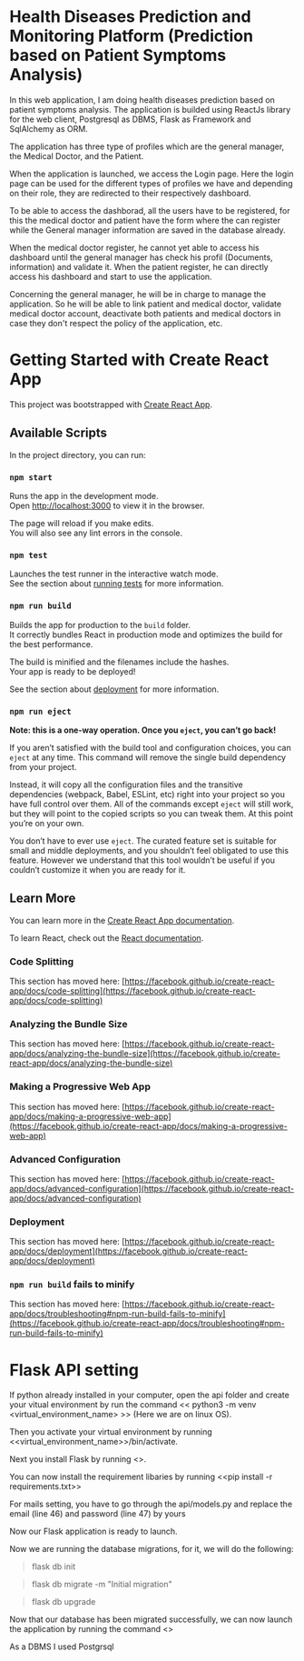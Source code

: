 # Health Diseases Prediction and Monitoring Platform (Prediction based on Patient Symptoms Analysis)

In this web application, I am doing health diseases prediction based on patient symptoms analysis.
The application is builded using ReactJs library for the web client, Postgresql as DBMS, Flask as Framework and SqlAlchemy as ORM.

The application has three type of profiles which are the general manager, the Medical Doctor, and the Patient.

When the application is launched, we access the Login page. Here the login page can be used for the different types of profiles we have and depending on their role, they are redirected to their respectively dashboard.

To be able to access the dashborad, all the users have to be registered, for this the medical doctor and patient have the form where the can register while the General manager information are saved in the database already.

When the medical doctor register, he cannot yet able to access his dashboard until the general manager has check his profil (Documents, information) and validate it.
When the patient register, he can directly access his dashboard and start to use the application.

Concerning the general manager, he will be in charge to manage the application. So he will be able to link patient and medical doctor, validate medical doctor account, deactivate both patients and medical doctors in case they don't respect the policy of the application, etc.

# Getting Started with Create React App

This project was bootstrapped with [Create React App](https://github.com/facebook/create-react-app).

## Available Scripts

In the project directory, you can run:

### `npm start`

Runs the app in the development mode.\
Open [http://localhost:3000](http://localhost:3000) to view it in the browser.

The page will reload if you make edits.\
You will also see any lint errors in the console.

### `npm test`

Launches the test runner in the interactive watch mode.\
See the section about [running tests](https://facebook.github.io/create-react-app/docs/running-tests) for more information.

### `npm run build`

Builds the app for production to the `build` folder.\
It correctly bundles React in production mode and optimizes the build for the best performance.

The build is minified and the filenames include the hashes.\
Your app is ready to be deployed!

See the section about [deployment](https://facebook.github.io/create-react-app/docs/deployment) for more information.

### `npm run eject`

**Note: this is a one-way operation. Once you `eject`, you can’t go back!**

If you aren’t satisfied with the build tool and configuration choices, you can `eject` at any time. This command will remove the single build dependency from your project.

Instead, it will copy all the configuration files and the transitive dependencies (webpack, Babel, ESLint, etc) right into your project so you have full control over them. All of the commands except `eject` will still work, but they will point to the copied scripts so you can tweak them. At this point you’re on your own.

You don’t have to ever use `eject`. The curated feature set is suitable for small and middle deployments, and you shouldn’t feel obligated to use this feature. However we understand that this tool wouldn’t be useful if you couldn’t customize it when you are ready for it.

## Learn More

You can learn more in the [Create React App documentation](https://facebook.github.io/create-react-app/docs/getting-started).

To learn React, check out the [React documentation](https://reactjs.org/).

### Code Splitting

This section has moved here: [https://facebook.github.io/create-react-app/docs/code-splitting](https://facebook.github.io/create-react-app/docs/code-splitting)

### Analyzing the Bundle Size

This section has moved here: [https://facebook.github.io/create-react-app/docs/analyzing-the-bundle-size](https://facebook.github.io/create-react-app/docs/analyzing-the-bundle-size)

### Making a Progressive Web App

This section has moved here: [https://facebook.github.io/create-react-app/docs/making-a-progressive-web-app](https://facebook.github.io/create-react-app/docs/making-a-progressive-web-app)

### Advanced Configuration

This section has moved here: [https://facebook.github.io/create-react-app/docs/advanced-configuration](https://facebook.github.io/create-react-app/docs/advanced-configuration)

### Deployment

This section has moved here: [https://facebook.github.io/create-react-app/docs/deployment](https://facebook.github.io/create-react-app/docs/deployment)

### `npm run build` fails to minify

This section has moved here: [https://facebook.github.io/create-react-app/docs/troubleshooting#npm-run-build-fails-to-minify](https://facebook.github.io/create-react-app/docs/troubleshooting#npm-run-build-fails-to-minify)


# Flask API setting
If python already installed in your computer, open the api folder and create your vitual environment by run the command << python3 -m venv <virtual_environment_name> >> (Here we are on linux OS).

Then you activate your virtual environment by running <<virtual_environment_name>>/bin/activate.

Next you install Flask by running <<pip install Flask>>.
  
You can now install the requirement libaries by running <<pip install -r requirements.txt>>

For mails setting, you have to go through the api/models.py and replace the email (line 46) and password (line 47) by yours 
  
Now our Flask application is ready to launch.

Now we are running the database migrations, for it, we will do the following:

>flask db init

>flask db migrate -m "Initial migration"

>flask db upgrade

Now that our database has been migrated successfully, we can now launch the application by running the command <<flask run>>

As a DBMS I used Postgrsql
